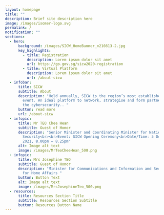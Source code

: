 ```yaml
---
layout: homepage
title: ""
description: Brief site description here
image: /images/isomer-logo.svg
permalink: /
notification: ""
sections:
  - hero:
      background: /images/SICW_HomeBanner_v210813-2.jpg
      key_highlights:
        - title: Registration
          description: Lorem ipsum dolor sit amet
          url: https://go.gov.sg/sicw2020-registration
        - title: Virtual Platform
          description: Lorem ipsum dolor sit amet
          url: /about-sicw
  - infobar:
      title: SICW
      subtitle: About
      description: "Held annually, SICW is the region’s most established cybersecurity
        event. An ideal platform to network, strategise and form partnerships in
        the cybersecurity.. "
      button: read more
      url: /about-sicw
  - infopic:
      title: Mr TEO Chee Hean
      subtitle: Guest of Honor
      description: "Senior Minister and Coordinating Minister for National
        Security<br><br>Event: SICW Opening Ceremony<br>Date/Time: 5 October
        2021, 8.00pm – 8.25pm"
      alt: Image alt text
      image: /images/MrTeoCheeHean_500.png
  - infopic:
      title: Mrs Josephine TEO
      subtitle: Guest of Honor
      description: "Minister for Communications and Information and Second Minister
        for Home Affairs "
      button: Button Text
      alt: Image alt text
      image: /images/MrsJosephineTeo_500.png
  - resources:
      title: Resources Section Title
      subtitle: Resources Section Subtitle
      button: Resources Button Name
---
```

